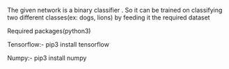 The given network is a binary classifier . So it can be trained on classifying two different classes(ex: dogs, lions) by feeding it the required
dataset

Required packages(python3)

Tensorflow:-
pip3 install tensorflow

Numpy:-
pip3 install numpy
